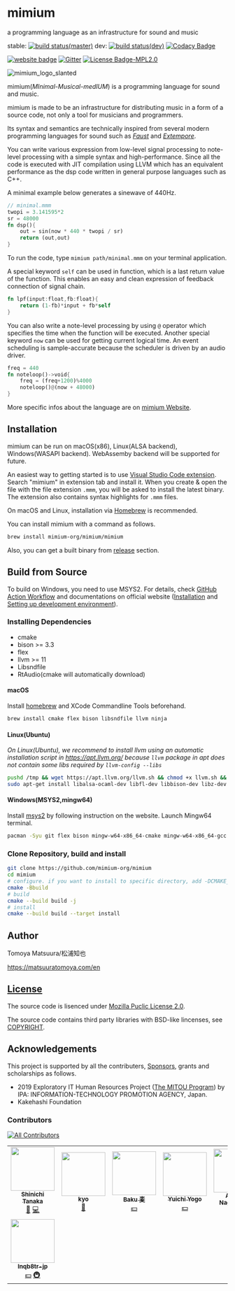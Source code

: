 # mimium

a programming language as an infrastructure for sound and music

stable: [![build status(master)](https://github.com/mimium-org/mimium/workflows/build%20&%20test/badge.svg?branch=master)](https://github.com/mimium-org/mimium/actions) dev: [![build status(dev)](https://github.com/mimium-org/mimium/workflows/build%20&%20test/badge.svg?branch=dev)](https://github.com/mimium-org/mimium/actions) [![Codacy Badge](https://app.codacy.com/project/badge/Grade/a7171f079d2b4439971513b6358c5a35)](https://www.codacy.com/gh/mimium-org/mimium/dashboard?utm_source=github.com&amp;utm_medium=referral&amp;utm_content=mimium-org/mimium&amp;utm_campaign=Badge_Grade)

[![website badge](https://img.shields.io/badge/mimium.org-Website-d6eff7)](https://mimium.org) [![Gitter](https://badges.gitter.im/mimium-dev/community.svg)](https://gitter.im/mimium-dev/community?utm_source=badge&utm_medium=badge&utm_campaign=pr-badge) [![License Badge-MPL2.0](https://img.shields.io/badge/LICENSE-MPLv2.0-blue)](./LICENSE.md)

![mimium_logo_slanted](./mimium_logo_slant.svg)

mimium(*MInimal-Musical-medIUM*) is a programming language for sound and music.

mimium is made to be an infrastructure for distributing music in a form of a source code, not only a tool for musicians and programmers.

Its syntax and semantics are technically inspired from several modern programming languages for sound such as *[Faust](https://faust.grame.fr)* and *[Extempore](https://extemporelang.github.io/)*.

You can write various expression from low-level signal processing to note-level processing with a simple syntax and high-performance.
Since all the code is executed with JIT compilation using LLVM which has an equivalent performance as the dsp code written in general purpose languages such as C++.

A minimal example below generates a sinewave of 440Hz.

```rust
// minimal.mmm
twopi = 3.141595*2
sr = 48000
fn dsp(){
    out = sin(now * 440 * twopi / sr)
    return (out,out)
}
```

To run the code, type `mimium path/minimal.mmm` on your terminal application.

A special keyword `self` can be used in function, which is a last return value of the function.
This enables an easy and clean expression of feedback connection of signal chain.

```rust
fn lpf(input:float,fb:float){    
    return (1-fb)*input + fb*self
}
```

You can also write a note-level processing by using `@` operator which specifies the time when the function will be executed. Another special keyword `now` can be used for getting current logical time.
An event scheduling is sample-accurate because the scheduler is driven by an audio driver.

```rust
freq = 440
fn noteloop()->void{
    freq = (freq+1200)%4000
    noteloop()@(now + 48000)
}
```

More specific infos about the language are on [mimium Website](https://mimium.org).

## Installation

mimium can be run on macOS(x86), Linux(ALSA backend), Windows(WASAPI backend). WebAssemby backend will be supported for future.

An easiest way to getting started is to use [Visual Studio Code extension](https://marketplace.visualstudio.com/items?itemName=mimium-org.mimium-language). Search "mimium" in extension tab and install it. When you create & open the file with the file extension `.mmm`, you will be asked to install the latest binary. The extension also contains syntax highlights for `.mmm` files.

On macOS and Linux, installation via [Homebrew](https://brew.sh/) is recommended.

You can install mimium with a command as follows.

```sh
brew install mimium-org/mimium/mimium
```

Also, you can get a built binary from [release](https://github.com/mimium-org/mimium/releases) section.
## Build from Source

To build on Windows, you need to use MSYS2. For details, check [GitHub Action Workflow](https://github.com/mimium-org/mimium/blob/dev/.github/workflows/build_and_test.yml) and documentations on official website ([Installation](https://mimium.org/en/docs/users-guide/getting-started/installation/) and [Setting up development environment](https://mimium.org/en/docs/developers-guide/setup-development-environments/)).
### Installing Dependencies

- cmake
- bison >= 3.3
- flex
- llvm >= 11
- Libsndfile
- RtAudio(cmake will automatically download)

#### macOS

Install [homebrew](https://brew.sh) and XCode Commandline Tools beforehand.

```sh
brew install cmake flex bison libsndfile llvm ninja
```

#### Linux(Ubuntu)

*On Linux(Ubuntu), we recommend to install llvm using an automatic installation script in https://apt.llvm.org/ because `llvm` package in apt does not contain some libs required by `llvm-config --libs`*

```sh
pushd /tmp && wget https://apt.llvm.org/llvm.sh && chmod +x llvm.sh && sudo ./llvm.sh && popd
sudo apt-get install libalsa-ocaml-dev libfl-dev libbison-dev libz-dev libvorbis-dev libsndfile-dev libopus-dev gcc-9 ninja-build
```

#### Windows(MSYS2,mingw64)

Install [msys2](https://www.msys2.org/) by following instruction on the website. Launch Mingw64 terminal.

```sh
pacman -Syu git flex bison mingw-w64-x86_64-cmake mingw-w64-x86_64-gcc mingw64/mingw-w64-x86_64-libsndfile mingw64/mingw-w64-x86_64-opus mingw-w64-x86_64-ninja mingw-w64-x86_64-llvm
```

### Clone Repository, build and install

```sh
git clone https://github.com/mimium-org/mimium
cd mimium
# configure. if you want to install to specific directory, add -DCMAKE_INSTALL_PREFIX=/your/directory
cmake -Bbuild
# build
cmake --build build -j
# install
cmake --build build --target install
```
## Author

Tomoya Matsuura/松浦知也

<https://matsuuratomoya.com/en>

## [License](LICENSE.md)

The source code is lisenced under [Mozilla Puclic License 2.0](LICENSE.md).

The source code contains third party libraries with BSD-like lincenses, see [COPYRIGHT](./COPYRIGHT).

## Acknowledgements

This project is supported by all the contributers, [Sponsors](https://github.com/sponsors/tomoyanonymous), grants and scholarships as follows.

- 2019 Exploratory IT Human Resources Project ([The MITOU Program](https://www.ipa.go.jp/jinzai/mitou/portal_index.html)) by IPA: INFORMATION-TECHNOLOGY PROMOTION AGENCY, Japan.
- Kakehashi Foundation

### Contributors

<!-- ALL-CONTRIBUTORS-BADGE:START - Do not remove or modify this section -->
[![All Contributors](https://img.shields.io/badge/all_contributors-8-orange.svg?style=flat-square)](#contributors-)
<!-- ALL-CONTRIBUTORS-BADGE:END --> 

	
<!-- ALL-CONTRIBUTORS-LIST:START - Do not remove or modify this section -->
<!-- prettier-ignore-start -->
<!-- markdownlint-disable -->
<table>
  <tr>
    <td align="center"><a href="https://t-sin.github.io"><img src="https://avatars.githubusercontent.com/u/4403863?v=4?s=100" width="100px;" alt=""/><br /><sub><b>Shinichi Tanaka</b></sub></a><br /><a href="https://github.com/mimium-org/mimium/commits?author=t-sin" title="Documentation">📖</a> <a href="https://github.com/mimium-org/mimium/commits?author=t-sin" title="Code">💻</a></td>
    <td align="center"><a href="http://deepdrilledwell.secret.jp/ddw/"><img src="https://avatars.githubusercontent.com/u/74606612?v=4?s=100" width="100px;" alt=""/><br /><sub><b>kyo</b></sub></a><br /><a href="https://github.com/mimium-org/mimium/commits?author=syougikakugenn" title="Documentation">📖</a></td>
    <td align="center"><a href="http://baku89.com"><img src="https://avatars.githubusercontent.com/u/2124392?v=4?s=100" width="100px;" alt=""/><br /><sub><b>Baku 麦</b></sub></a><br /><a href="#financial-baku89" title="Financial">💵</a></td>
    <td align="center"><a href="https://github.com/yuichkun"><img src="https://avatars.githubusercontent.com/u/14039540?v=4?s=100" width="100px;" alt=""/><br /><sub><b>Yuichi Yogo</b></sub></a><br /><a href="#financial-yuichkun" title="Financial">💵</a></td>
    <td align="center"><a href="http://ayumu-nagamatsu.com"><img src="https://avatars.githubusercontent.com/u/7838131?v=4?s=100" width="100px;" alt=""/><br /><sub><b>Ayumu Nagamatsu</b></sub></a><br /><a href="#financial-nama-gatsuo" title="Financial">💵</a></td>
    <td align="center"><a href="https://horol.org"><img src="https://avatars.githubusercontent.com/u/3610296?v=4?s=100" width="100px;" alt=""/><br /><sub><b>zigen</b></sub></a><br /><a href="#financial-zigen" title="Financial">💵</a></td>
    <td align="center"><a href="http://hitoshitakeuchi.com"><img src="https://avatars.githubusercontent.com/u/6305267?v=4?s=100" width="100px;" alt=""/><br /><sub><b>Hitoshi Takeuchi</b></sub></a><br /><a href="#financial-hitoshitakeuchi" title="Financial">💵</a></td>
  </tr>
  <tr>
    <td align="center"><a href="https://github.com/Inqb8tr-jp"><img src="https://avatars.githubusercontent.com/u/79005925?v=4?s=100" width="100px;" alt=""/><br /><sub><b>Inqb8tr-jp</b></sub></a><br /><a href="#financial-Inqb8tr-jp" title="Financial">💵</a> <a href="#infra-Inqb8tr-jp" title="Infrastructure (Hosting, Build-Tools, etc)">🚇</a></td>
  </tr>
</table>

<!-- markdownlint-restore -->
<!-- prettier-ignore-end -->

<!-- ALL-CONTRIBUTORS-LIST:END -->